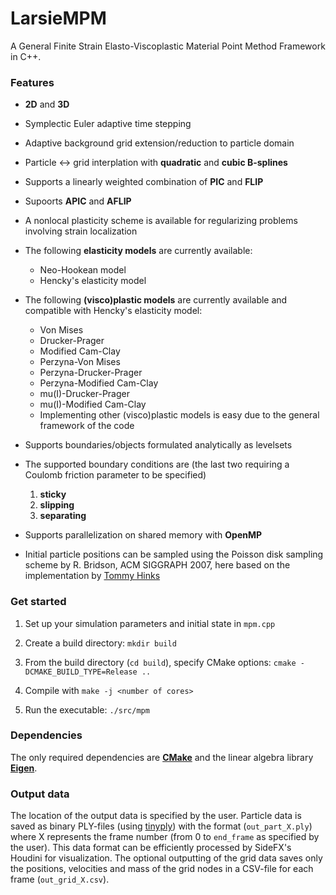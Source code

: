 # LarsieMPM

A General Finite Strain Elasto-Viscoplastic Material Point Method Framework in C++.

### Features

* **2D** and **3D**

* Symplectic Euler adaptive time stepping

* Adaptive background grid extension/reduction to particle domain

* Particle <-> grid interplation with **quadratic** and **cubic B-splines**

* Supports a linearly weighted combination of **PIC** and **FLIP**

* Supoorts **APIC** and **AFLIP**

* A nonlocal plasticity scheme is available for regularizing problems involving strain localization

* The following **elasticity models** are currently available:
    * Neo-Hookean model
    * Hencky's elasticity model


* The following **(visco)plastic models** are currently available and compatible with Hencky's elasticity model:
    * Von Mises
    * Drucker-Prager
    * Modified Cam-Clay
    * Perzyna-Von Mises
    * Perzyna-Drucker-Prager
    * Perzyna-Modified Cam-Clay
    * mu(I)-Drucker-Prager
    * mu(I)-Modified Cam-Clay
    * Implementing other (visco)plastic models is easy due to the general framework of the code


* Supports boundaries/objects formulated analytically as levelsets

* The supported boundary conditions are (the last two requiring a Coulomb friction parameter to be specified)
    1) **sticky**
    2) **slipping**
    3) **separating**


* Supports parallelization on shared memory with **OpenMP**

* Initial particle positions can be sampled using the Poisson disk sampling scheme by R. Bridson, ACM SIGGRAPH 2007, here based on the implementation by [Tommy Hinks](https://github.com/thinks/poisson-disk-sampling)

### Get started

1. Set up your simulation parameters and initial state in `mpm.cpp`   

2. Create a build directory: `mkdir build`

3. From the build directory (`cd build`), specify CMake options: `cmake -DCMAKE_BUILD_TYPE=Release ..`

4. Compile with `make -j <number of cores>`

5. Run the executable: `./src/mpm`

### Dependencies

The only required dependencies are **[CMake](https://cmake.org/)** and the linear algebra library **[Eigen](https://eigen.tuxfamily.org/)**.


### Output data

The location of the output data is specified by the user.
Particle data is saved as binary PLY-files (using [tinyply](https://github.com/ddiakopoulos/tinyply)) with the format (`out_part_X.ply`) where X represents the frame number (from 0 to `end_frame` as specified by the user).
This data format can be efficiently processed by SideFX's Houdini for visualization.
The optional outputting of the grid data saves only the positions, velocities and mass of the grid nodes in a CSV-file for each frame (`out_grid_X.csv`).
